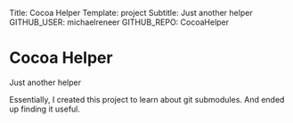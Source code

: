 Title: Cocoa Helper
Template: project
Subtitle: Just another helper
GITHUB_USER: michaelreneer
GITHUB_REPO: CocoaHelper

Cocoa Helper
==========

Just another helper

Essentially, I created this project to learn about git submodules. And ended up
finding it useful.
